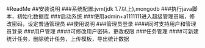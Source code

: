 #ReadMe
##安装说明
###系统配置:jvm(jdk 1.7以上),mongodb
###执行java脚本，初始化数据库
###启动系统
###使用admin+a1111111进入超级管理员端，修改密码，设定普通管理员
##使用说明
###管理员登录
####同时支持用户和管理员登录
###用户管理
####可修改用户密码，更改权限
###任务管理
####可新建统计任务，删除统计任务，上传模板，导出统计数据
